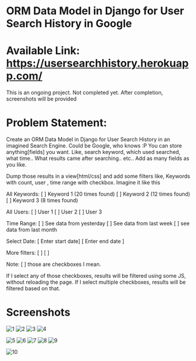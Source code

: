 # ORM Data Model in Django for User Search History in Google 
# Available Link: https://usersearchhistory.herokuapp.com/
This is an ongoing project. Not completed yet. After completion, screenshots will be provided

# Problem Statement: 
Create an ORM Data Model in Django for User Search History in an imagined Search Engine. Could be Google, who knows :P You can store anything[fields] you want. Like, search keyword, which used searched, what time.. What results came after searching.. etc.. Add as many fields as you like. 

Dump those results in a view[html/css] and add some filters like, 
Keywords with count, user , time range with checkbox. Imagine it like this

All Keywords:
[ ] Keyword 1 (20 times found)
[ ]  Keyword 2 (12 times found)
[ ]  Keyword 3 (8 times found)

All Users:
[ ] User 1
[ ] User 2
[ ] User 3

Time Range:
[ ] See data from yesterday
[ ] See data from last week
[ ] see data from last month 

Select Date:
[ Enter start date]
[ Enter end date ]

More filters:
[ ]
[ ]

Note: [ ] those are checkboxes I mean. 

If I select any of those checkboxes, results will be filtered using some JS, without reloading the page. If I select multiple checkboxes, results will be filtered based on that.

# Screenshots
![1](https://user-images.githubusercontent.com/55923593/133938875-bd90ab5d-447b-4097-a4af-8cf21262eecb.JPG)
![2](https://user-images.githubusercontent.com/55923593/133938877-97f05cd5-55f2-412f-b80c-b9c7cb2b4688.JPG)
![3](https://user-images.githubusercontent.com/55923593/133938880-b11fd0e1-4fca-44a5-ae89-03d1014097c0.JPG)
![4](https://user-images.githubusercontent.com/55923593/133938883-f719fc45-1d42-42a3-a10f-a6ba75f5f917.JPG)

![5](https://user-images.githubusercontent.com/55923593/133938886-2b7a81b0-9840-4d86-8517-49e6402f06fa.JPG)
![6](https://user-images.githubusercontent.com/55923593/133938887-b74ece90-30c4-4574-aa82-1505782b2774.JPG)
![7](https://user-images.githubusercontent.com/55923593/133938888-cd1b61a7-fd0b-41b8-a48b-f81009e44bc6.JPG)
![8](https://user-images.githubusercontent.com/55923593/133938997-5e1719dc-b001-40f6-9fe9-7648ecf1c4b7.JPG)
![9](https://user-images.githubusercontent.com/55923593/133939004-7790ce96-de5e-42f6-8b41-e8971502ca5b.JPG)

![10](https://user-images.githubusercontent.com/55923593/133938929-f79f1add-5a67-41bb-91e7-bb409f09e562.JPG)
